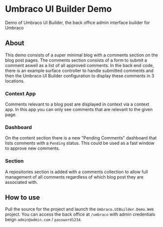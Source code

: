 # Umbraco UI Builder Demo
Demo of Umbraco UI Builder, the back office admin interface builder for Umbraco

## About

This demo consists of a super minimal blog with a comments section on the blog post pages. The comments section consists of a form to submit a comment aswell as a list of all approved comments. In the back end code, there is an example surface controller to handle submitted comments and then the Umbraco UI Builder configuration to display these comments in 3 locations.

### Context App

Comments relevant to a blog post are displayed in context via a context app. In this app you can only see comments that are relevant to the given page.

### Dashboard

On the content section there is a new "Pending Comments" dashboard that lists comments with a `Pending` status. This could be used as a fast window to approve new comments.

### Section

A repositories section is added with a comments collection to allow full management of all comments regardless of which blog post they are associated with.

## How to use

Pull the source for the project and launch the `Umbraco.UIBuilder.Demo.Web` project. You can access the back office at `/umbraco` with admin credentials beign `admin@admin.com` / `password1234`.

